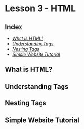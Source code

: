 # Lesson 3 - HTML

## Index

* [*What is HTML?*](#what-is-html)
* [*Understanding Tags*](#understanding-tags)
* [*Nesting Tags*](#nesting-tags)
* [*Simple Website Tutorial*](#simple-website-tutorial)

## What is HTML?

## Understanding Tags

## Nesting Tags

## Simple Website Tutorial
